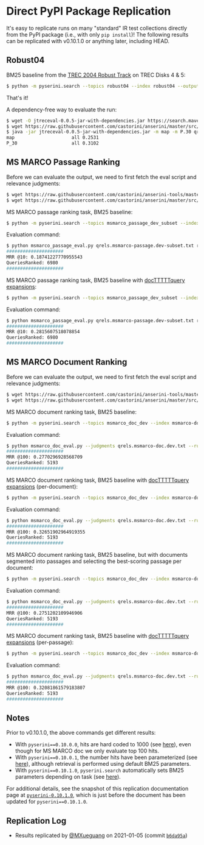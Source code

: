 # Direct PyPI Package Replication

It's easy to replicate runs on many "standard" IR test collections directly from the PyPI package (i.e., with only `pip install`)!
The following results can be replicated with v0.10.1.0 or anything later, including HEAD.

## Robust04

BM25 baseline from the [TREC 2004 Robust Track](https://github.com/castorini/anserini/blob/master/docs/regressions-robust04.md) on TREC Disks 4 &amp; 5: 

```bash
$ python -m pyserini.search --topics robust04 --index robust04 --output run.robust04.txt --bm25
```

That's it!

A dependency-free way to evaluate the run:

```bash
$ wget -O jtreceval-0.0.5-jar-with-dependencies.jar https://search.maven.org/remotecontent?filepath=uk/ac/gla/dcs/terrierteam/jtreceval/0.0.5/jtreceval-0.0.5-jar-with-dependencies.jar
$ wget https://raw.githubusercontent.com/castorini/anserini/master/src/main/resources/topics-and-qrels/qrels.robust04.txt
$ java -jar jtreceval-0.0.5-jar-with-dependencies.jar -m map -m P.30 qrels.robust04.txt run.robust04.txt
map                   	all	0.2531
P_30                  	all	0.3102
```

## MS MARCO Passage Ranking

Before we can evaluate the output, we need to first fetch the eval script and relevance judgments:

```bash
$ wget https://raw.githubusercontent.com/castorini/anserini-tools/master/scripts/msmarco/msmarco_passage_eval.py
$ wget https://raw.githubusercontent.com/castorini/anserini/master/src/main/resources/topics-and-qrels/qrels.msmarco-passage.dev-subset.txt
```

MS MARCO passage ranking task, BM25 baseline:

```bash
$ python -m pyserini.search --topics msmarco_passage_dev_subset --index msmarco-passage --output run.msmarco-passage.txt --bm25 --msmarco
```

Evaluation command:

```bash
$ python msmarco_passage_eval.py qrels.msmarco-passage.dev-subset.txt run.msmarco-passage.txt
#####################
MRR @10: 0.18741227770955543
QueriesRanked: 6980
#####################
```

MS MARCO passage ranking task, BM25 baseline with [docTTTTTquery expansions](http://doc2query.ai/):

```bash
$ python -m pyserini.search --topics msmarco_passage_dev_subset --index msmarco-passage-expanded --output run.msmarco-passage.expanded.txt --bm25 --msmarco
```

Evaluation command:

```bash
$ python msmarco_passage_eval.py qrels.msmarco-passage.dev-subset.txt run.msmarco-passage.expanded.txt
#####################
MRR @10: 0.2815607518078854
QueriesRanked: 6980
#####################
```

## MS MARCO Document Ranking

Before we can evaluate the output, we need to first fetch the eval script and relevance judgments:

```bash
$ wget https://raw.githubusercontent.com/castorini/anserini-tools/master/scripts/msmarco/msmarco_doc_eval.py
$ wget https://raw.githubusercontent.com/castorini/anserini/master/src/main/resources/topics-and-qrels/qrels.msmarco-doc.dev.txt
```

MS MARCO document ranking task, BM25 baseline:

```bash
$ python -m pyserini.search --topics msmarco_doc_dev --index msmarco-doc --output run.msmarco-doc.doc.txt --bm25 --hits 100 --msmarco
```

Evaluation command:

```bash
$ python msmarco_doc_eval.py --judgments qrels.msmarco-doc.dev.txt --run run.msmarco-doc.doc.txt
#####################
MRR @100: 0.2770296928568709
QueriesRanked: 5193
#####################
```

MS MARCO document ranking task, BM25 baseline with [docTTTTTquery expansions](http://doc2query.ai/) (per-document):

```bash
$ python -m pyserini.search --topics msmarco_doc_dev --index msmarco-doc-expanded-per-doc --output run.msmarco-doc.doc-expanded.txt --bm25 --hits 100 --msmarco
```

Evaluation command:

```bash
$ python msmarco_doc_eval.py --judgments qrels.msmarco-doc.dev.txt --run run.msmarco-doc.doc-expanded.txt
#####################
MRR @100: 0.32651902964919355
QueriesRanked: 5193
#####################
```

MS MARCO document ranking task, BM25 baseline, but with documents segmented into passages and selecting the best-scoring passage per document:

```bash
$ python -m pyserini.search --topics msmarco_doc_dev --index msmarco-doc-per-passage --output run.msmarco-doc.passage.txt --bm25 --hits 1000 --max-passage --max-passage-hits 100 --msmarco
```

Evaluation command:

```bash
$ python msmarco_doc_eval.py --judgments qrels.msmarco-doc.dev.txt --run run.msmarco-doc.passage.txt
#####################
MRR @100: 0.2751202109946906
QueriesRanked: 5193
#####################
```

MS MARCO document ranking task, BM25 baseline with [docTTTTTquery expansions](http://doc2query.ai/) (per-passage):

```bash
$ python -m pyserini.search --topics msmarco_doc_dev --index msmarco-doc-expanded-per-passage --output run.msmarco-doc.passage-expanded.txt --bm25 --hits 1000 --max-passage --max-passage-hits 100 --msmarco
```

Evaluation command:

```bash
$ python msmarco_doc_eval.py --judgments qrels.msmarco-doc.dev.txt --run run.msmarco-doc.passage-expanded.txt
#####################
MRR @100: 0.32081861579183807
QueriesRanked: 5193
#####################
```

## Notes

Prior to v0.10.1.0, the above commands get different results:

+ With `pyserini==0.10.0.0`, hits are hard coded to 1000 (see [here](https://github.com/castorini/pyserini/blob/pyserini-0.10.0.0/pyserini/search/__main__.py#L110)), even though for MS MARCO doc we only evaluate top 100 hits.
+ With `pyserini==0.10.0.1`, the number hits have been parameterized (see [here](https://github.com/castorini/pyserini/blob/pyserini-0.10.0.1/pyserini/search/__main__.py#L112)), although retrieval is performed using default BM25 parameters.
+ With `pyserini==0.10.1.0`, `pyserini.search` automatically sets BM25 parameters depending on task (see [here](https://github.com/castorini/pyserini/blob/pyserini-0.10.1.0/pyserini/search/__main__.py#L73)).

For additional details, see the snapshot of this replication documentation page at [`pyserini-0.10.1.0`](https://github.com/castorini/pyserini/blob/pyserini-0.10.1.0/docs/pypi-replication.md), which is just before the document has been updated for `pyserini==0.10.1.0`.

## Replication Log

+ Results replicated by [@MXueguang](https://github.com/MXueguang) on 2021-01-05 (commit [`b6da95a`](https://github.com/castorini/pyserini/commit/b6da95aaf81ebb26d51be5c7f2cf68b44361307b))

 
